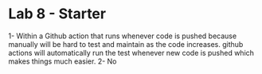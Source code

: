 # Lab 8 - Starter
1- Within a Github action that runs whenever code is pushed because manually will be hard to test and maintain as the code increases. github actions will automatically run the test whenever new code is pushed which makes things much easier.
2- No
